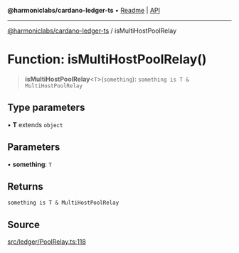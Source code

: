 **@harmoniclabs/cardano-ledger-ts** • [Readme](../README.md) \| [API](../globals.md)

***

[@harmoniclabs/cardano-ledger-ts](../README.md) / isMultiHostPoolRelay

# Function: isMultiHostPoolRelay()

> **isMultiHostPoolRelay**\<`T`\>(`something`): `something is T & MultiHostPoolRelay`

## Type parameters

• **T** extends `object`

## Parameters

• **something**: `T`

## Returns

`something is T & MultiHostPoolRelay`

## Source

[src/ledger/PoolRelay.ts:118](https://github.com/HarmonicLabs/cardano-ledger-ts/blob/d1659b0/src/ledger/PoolRelay.ts#L118)

